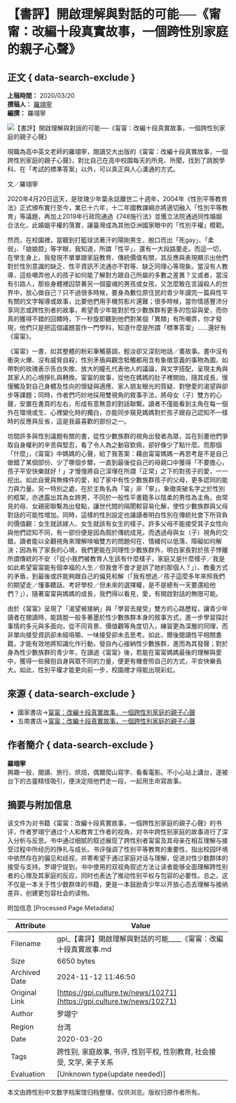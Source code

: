 # 【書評】開啟理解與對話的可能──《甯甯：改編十段真實故事，一個跨性別家庭的親子心聲》

## 正文 { data-search-exclude }


**上稿時間：** 2020/03/20  
**撰稿人：** [羅翊寧](#person)  
**編撰：** 羅翊寧  

![【書評】開啟理解與對話的可能──《甯甯：改編十段真實故事，一個跨性別家庭的親子心聲》](/pic/news/10271.jpg)

現職為高中英文老師的羅翊寧，閱讀交大出版的《甯甯：改編十段真實故事，一個跨性別家庭的親子心聲》，對比自己在高中校園每天的所見、所聞，找到了跳脫學科、在「考試的標準答案」以外，可以真正與人心溝通的方式。

文／羅翊寧

2020年4月20日這天，是玫瑰少年葉永誌離世二十週年，2004年《性別平等教育法》正式頒布實行至今，業已十六年，十二年國教課綱亦將適切融入「性別平等教育」等議題，再加上2019年行政院通過《748施行法》並獲立法院通過同性婚姻合法化，此婚姻平權的落實，讓臺灣成為其他亞洲國家眼中的「性別平權」模範。

然而，在校園裡，當聽到打籃球流著汗的陽剛男生，脫口而出「死gay」、「柔弱」、「娘娘腔」等字眼，我知道，所謂「性平」，還有一大段路要走。而這一切，在學生身上，我發現不單單跟家庭教育、傳統價值有關，其反應與表現顯示出他們對於性別意識的缺乏、性平資訊不流通亦不對等、缺乏同理心等現象。當沒有人教導，這些嘲弄他人的孩子如何能了解對方跟自己所屬的多數之差異？又或者，當沒有引路人，那些身體裡囚禁著另一個靈魂的男孩或女孩，又怎麼敢在言論殺人的世界中，放心做自己？只不過很多時候，要身為數位原住民的青少年讀完一篇與性平有關的文字報導或故事，比要他們用手機剪影片還難；很多時候，當你情感豐沛分享同志或跨性別者的故事，希望青少年能對於性少數族群有更多的包容與愛，而你真的獲得不錯的回饋時，下一秒旋即聽到他們對某個「異類」有所嘲弄，你才發現，他們只是把這個議題當作一門學科，知道什麼是所謂「標準答案」……還好有《甯甯》。

《甯甯》一書，如其整體的粉彩筆觸基調，輕淡卻又深刻地話／畫故事。書中沒有衝突火爆、沒有威脅自殺，性別矛盾與觀念牴觸都用含有象徵意義的事物為圖，如帶刺的玫瑰表示告白失敗、放大的瞳孔代表他人的議論，與文字搭配，呈現主角與其家人的心境掙扎與轉換。甯甯的故事，從他在媽媽的肚子裡開始，隨其成長，慢慢觸及對自己身體及性向的懷疑與適應、家人朋友眼光的質疑、對戀愛的渴望與卻步等課題；同時，作者們巧妙地採用雙視角的敘事手法，將母女（子）雙方的心聲，安置在書頁的左右，形成有意無意的對話聯繫。讀者不僅能看到主角在每一個外在環境或生、心裡變化時的獨白，亦能同步窺見媽媽對於孩子跟自己認知不一樣時的反應與反省，這是我最喜歡的部份之一。

坊間許多與性別議題有關的書，從性少數族群的視角出發者為眾，旨在刻畫他們爭取自身權利的辛苦與堅忍，看了令人為之動容欽佩，卻好像少了點什麼。而那個「什麼」，《甯甯》中媽媽的心聲，給了我答案：藉由甯甯媽媽一再思考是不是自己做錯了某個部份、少了哪個步驟，一直到最後從自己的母親口中獲得「不要擔心，孩子平安快樂就好！」才慢慢將自己深埋在所謂「正常」之下的對孩子的愛，一一挖出。如此自覺與無條件的愛，給了家中有性少數族群孩子的父母，更多認同的能力與力量。另一特別之處，在於主角名為「甯」非「寧」，象徵突破名字之於性別的框架，亦透露出其為女跨男，不同於一般性平書籍多以陰柔的男性為主角。由常見的母、女親密聯繫為出發點，讓世代間的隔閡較容易化解，使性少數族群與父母對話的可能性增加。同時，這樣的性別設定也讓讀者明白性別在傳統社會下所背負的價值觀：女生就該嫁人、女生就該有女生的樣子。許多父母不能接受其子女性向與他們認知不同，有一部份便是因為囿於傳統成見。而透過母與女（子）視角的交錯，讀者能以全觀視角來理解啃嚙雙方的問題何在、情緒何以低落、障礙如何解決；因為有了家長的心境，我們更能在同理性少數族群外，明白家長對於孩子悖離所謂傳統的不安（「從小我們被教育人生該有什麼樣子，家庭又是什麼樣子／我是如此希望甯甯能有個幸福的人生／但我會不會才是誤了她的那個人？」）、教養方式的矛盾，到最後或許能夠跟自己的偏見和解（「我有想過／孩子這麼多年來照我們的期望走／懂事聽話、考好學校／但未來的選擇權，是不是總有一天要還給他們？」），隨著甯甯與媽媽的成長，我們得以看見，愛，有開啟對話的無限可能。

由於《甯甯》呈現了「渴望被接納」與「學習去接受」雙方的心路歷程，讓青少年讀者在閱讀時，能跳脫一般多著墨於性少數族群本身的敘事方式，進一步學習探討事情的多元與多面向，從不同背景、價值觀等角度切入，練習更為深層的同理，而非單向接受資訊卻未經咀嚼、一味接受卻未去思考。如此，爾後閱讀性平相關書籍，才能有效地將知識化作行動，發自內心接納性少數族群，進而為其發聲；對於身為性少數族群的青少年，在讀過《甯甯》後，若能在甯甯媽媽最後的理解與愛中，獲得一些擁抱自身與眾不同的力量，便更有機會照自己的方式，平安快樂長大。如此，性別平權才能更向前一步，校園裡才得能出現彩虹。

## 來源 { data-search-exclude }

- 國家書店→[甯甯：改編十段真實故事，一個跨性別家庭的親子心聲](https://www.govbooks.com.tw/books/125650)  
- 五南書店→[甯甯：改編十段真實故事，一個跨性別家庭的親子心聲](https://www.wunanbooks.com.tw/product.php?isbn=9789578614338)

## 作者簡介 { data-search-exclude }

**羅翊寧**  
興趣一般，閱讀、旅行、烘焙，偶爾爬山寫字、看看電影。不小心站上講台，遂被台下的古靈精怪吸引，便決定陪他們走一段，一起用生命寫故事。

## 摘要与附加信息

<!-- tcd_abstract -->
该文件为对书籍《甯甯：改編十段真實故事，一個跨性別家庭的親子心聲》的书评，作者罗翊宁通过个人和教育工作者的视角，对书中跨性别家庭的故事进行了深入分析与反思。书中通过细腻的叙述展现了跨性别者甯甯及其母亲在相互理解与接受过程中所经历的挣扎与成长。书评强调了性别平等教育的重要性，指出校园环境中依然存在的偏见和歧视，并寄希望于通过家庭对话与理解，促进对性少数群体的接受与支持。罗翊宁提到，书中使用的双视角叙述方法让读者能够全面理解跨性别者的心理及其家庭的反应，同时也表达了推动性别平权与包容的必要性。总之，这不仅是一本关于性少数群体的书籍，更是一本鼓励青少年以开放心态去理解与接纳差异，创建更包容社会的读物。
<!-- tcd_abstract_end -->

附加信息 [Processed Page Metadata]

| Attribute       | Value                                  |
|-----------------|----------------------------------------|
| Filename        | gpi_【書評】開啟理解與對話的可能____《甯甯：改編十段真實故事.md                             |
| Size            | 6650 bytes                           |
| Archived Date   | 2024-11-12 11:46:50                             |
| Original Link   | [https://gpi.culture.tw/news/10271](https://gpi.culture.tw/news/10271)                       |
| Author          | 罗翊宁                               |
| Region          | 台湾                               |
| Date            | 2020-03-20                                 |
| Tags            | 跨性别, 家庭故事, 书评, 性别平权, 性别教育, 社会接受, 文学, 亲子关系                                 |
| Evaluation            | [Unknown type(update needed)]                                 |
<!-- tcd_table_end -->

本文由跨性别中文数字档案馆归档整理，仅供浏览。版权归原作者所有。
